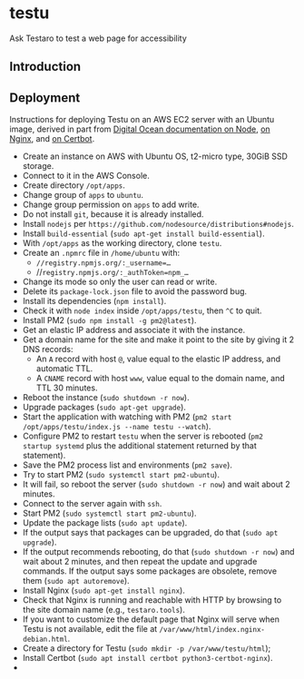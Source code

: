 # testu
Ask Testaro to test a web page for accessibility

## Introduction

## Deployment

Instructions for deploying Testu on an AWS EC2 server with an Ubuntu image, derived in part from [Digital Ocean documentation on Node](https://www.digitalocean.com/community/tutorials/how-to-set-up-a-node-js-application-for-production-on-ubuntu-20-04), [on Nginx](https://www.digitalocean.com/community/tutorials/how-to-install-nginx-on-ubuntu-20-04), and [on Certbot](https://www.digitalocean.com/community/tutorials/how-to-secure-nginx-with-let-s-encrypt-on-ubuntu-20-04).

- Create an instance on AWS with Ubuntu OS, t2-micro type, 30GiB SSD storage.
- Connect to it in the AWS Console.
- Create directory `/opt/apps`.
- Change group of `apps` to `ubuntu`.
- Change group permission on `apps` to add write.
- Do not install `git`, because it is already installed.
- Install `nodejs` per `https://github.com/nodesource/distributions#nodejs`.
- Install `build-essential` (`sudo apt-get install build-essential`).
- With `/opt/apps` as the working directory, clone `testu`.
- Create an `.npmrc` file in `/home/ubuntu` with:
    - `//registry.npmjs.org/:_username=…`
    - //`registry.npmjs.org/:_authToken=npm_…`
- Change its mode so only the user can read or write.
- Delete its `package-lock.json` file to avoid the password bug.
- Install its dependencies (`npm install`).
- Check it with `node index` inside `/opt/apps/testu`, then `^C` to quit.
- Install PM2 (`sudo npm install -g pm2@latest`).
- Get an elastic IP address and associate it with the instance.
- Get a domain name for the site and make it point to the site by giving it 2 DNS records:
    - An `A` record with host `@`, value equal to the elastic IP address, and automatic TTL.
    - A `CNAME` record with host `www`, value equal to the domain name, and TTL 30 minutes.
- Reboot the instance (`sudo shutdown -r now`).
- Upgrade packages (`sudo apt-get upgrade`).
- Start the application with watching with PM2 (`pm2 start /opt/apps/testu/index.js --name testu --watch`).
- Configure PM2 to restart `testu` when the server is rebooted (`pm2 startup systemd` plus the additional statement returned by that statement).
- Save the PM2 process list and environments (`pm2 save`).
- Try to start PM2 (`sudo systemctl start pm2-ubuntu`).
- It will fail, so reboot the server (`sudo shutdown -r now`) and wait about 2 minutes.
- Connect to the server again with `ssh`.
- Start PM2 (`sudo systemctl start pm2-ubuntu`).
- Update the package lists (`sudo apt update`).
- If the output says that packages can be upgraded, do that (`sudo apt upgrade`).
- If the output recommends rebooting, do that (`sudo shutdown -r now`) and wait about 2 minutes, and then repeat the update and upgrade commands. If the output says some packages are obsolete, remove them (`sudo apt autoremove`).
- Install Nginx (`sudo apt-get install nginx`).
- Check that Nginx is running and reachable with HTTP by browsing to the site domain name (e.g., `testaro.tools`).
- If you want to customize the default page that Nginx will serve when Testu is not available, edit the file at `/var/www/html/index.nginx-debian.html`.
- Create a directory for Testu (`sudo mkdir -p /var/www/testu/html`);
- Install Certbot (`sudo apt install certbot python3-certbot-nginx`).
-

